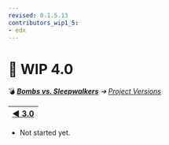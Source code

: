 ```yaml
---
revised: 0.1.5.13
contributors_wip1_5:
- edx
---
```


# 📄 WIP 4.0

💣 ***[Bombs vs. Sleepwalkers](/README.md)** ➔ [Project Versions](/project_versions/readme.md)*

| [◀️ 3.0](/project_versions/wip3_0.md) |
| --: |

- Not started yet.
